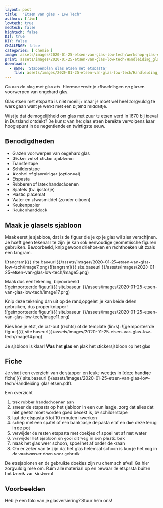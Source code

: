 ```yaml
---
layout: post
title:  "Etsen van glas - Low Tech"
authors: [fien]
lowtech: true
medtech: false
hightech: false
DIT: true
DIY: false
CHALLENGE: false
categories: [ chemie ]
image: assets/images/2020-01-25-etsen-van-glas-low-tech/workshop-glas-ets-vosje.jpg
print: assets/images/2020-01-25-etsen-van-glas-low-tech/Handleiding_glas etsen.pdf
downloads:
  - name: 'Stappenplan glas etsen met etspasta'
    file: assets/images/2020-01-25-etsen-van-glas-low-tech/Handleiding_glas etsen.pdf
---
```

Ga aan de slag met glas ets. Hiermee creër je afbeeldingen op glazen voorwerpen van ongehard glas.

Glas etsen met etspasta is niet moeilijk maar je moet wel heel zorgvuldig te werk gaan want je werkt met een bijtend middeltje. 

Wist je dat de mogelijkheid om glas met zuur te etsen werd in 1670 bij toeval in Duitsland ontdekt? De kunst van het glas etsen bereikte vervolgens haar hoogtepunt in de negentiende en twintigste eeuw.

## Benodigdheden

* Glazen voorwerpen van ongehard glas
* Sticker vel of sticker sjablonen
* Transfertape
* Schilderstape
* Alcohol of glasreiniger (optioneel)
* Etspasta
* Rubberen of latex handschoenen
* Spatels (bv. ijsstokje)
* Plastic placemat
* Water en afwasmiddel (zonder citroen)
* Keukenpapier
* Keukenhanddoek

## Maak je glasets sjabloon

Maak eerst je sjabloon, dat is de figuur die je op je glas wil zien verschijnen. Je hoeft geen tekenaar te zijn, je kan ook eenvoudige geometrische figuren gebruiken. Bevoorbeeld, knip gewoon driehoeken en rechthoeken uit zoals een tangram.

![tangram]({{ site.baseurl }}/assets/images/2020-01-25-etsen-van-glas-low-tech/image7.png) ![tangram]({{ site.baseurl }}/assets/images/2020-01-25-etsen-van-glas-low-tech/image5.png) 

Maak dus een tekening, bijvoorbeeld <br/>
![geimporteerde figuur]({{ site.baseurl }}/assets/images/2020-01-25-etsen-van-glas-low-tech/image17.png)

Knip deze tekening dan uit op de rand,opgelet, je kan beide delen gebruiken, dus proper knippen!<br/>
![geimporteerde figuur]({{ site.baseurl }}/assets/images/2020-01-25-etsen-van-glas-low-tech/image11.png)

Kies hoe je etst, de cut-out (rechts) of de template (links):
![geimporteerde figuur]({{ site.baseurl }}/assets/images/2020-01-25-etsen-van-glas-low-tech/image14.png)

Je sjabloon is klaar! __Was__ het __glas__ en plak het stickersjabloon op het glas

## Fiche
Je vindt een overzicht van de stappen en leuke weetjes in [deze handige fiche]({{ site.baseurl }}/assets/images/2020-01-25-etsen-van-glas-low-tech/Handleiding_glas etsen.pdf).

Een overzicht:

1. trek rubber handschoenen aan
2. smeer de etspasta op het sjabloon in een dun laagje, zorg dat alles dat niet geetst moet worden goed bedekt is, bv schilderstape
3. laat de etspasta 5 tot 10 minuten inwerken
4. schep met een spatel of een bankpasje de pasta eraf en doe deze terug in de pot
5. verwijder de resten etspasta met doekjes of spoel het af met water
6. verwijder het sjabloon en gooi dit weg in een plastic bak
7. maak het glas weer schoon, spoel het af onder de kraan
8. Om er zeker van te zijn dat het glas helemaal schoon is kun je het nog in de vaatwasser doen voor gebruik.

De etssjablonen en de gebruikte doekjes zijn nu chemisch afval! Ga hier zorgvuldig mee om. Ruim alle materiaal op en bewaar de etspasta buiten het bereik van kinderen!

## Voorbeelden
Heb je een foto van je glasversiering? Stuur hem ons!